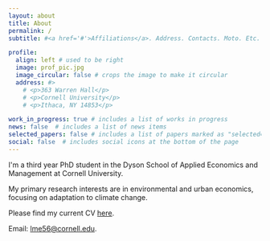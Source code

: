 ```yaml
---
layout: about
title: About
permalink: /
subtitle: #<a href='#'>Affiliations</a>. Address. Contacts. Moto. Etc.

profile:
  align: left # used to be right
  image: prof_pic.jpg
  image_circular: false # crops the image to make it circular
  address: #>
    # <p>363 Warren Hall</p>
    # <p>Cornell University</p>
    # <p>Ithaca, NY 14853</p>

work_in_progress: true # includes a list of works in progress
news: false  # includes a list of news items
selected_papers: false # includes a list of papers marked as "selected={true}"
social: false  # includes social icons at the bottom of the page
---
```


I'm a third year PhD student in the Dyson School of Applied Economics and Management at Cornell University. 

My primary research interests are in environmental and urban economics, focusing on adaptation to climate change.

Please find my current CV [here](https://lucesprabens.github.io/assets/pdf/esprabens_cv.pdf).

Email: [lme56@cornell.edu](mailto:lme56@cornell.edu).